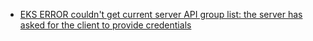 * [EKS ERROR couldn't get current server API group list: the server has asked for the client to provide credentials](https://seungjjun.tistory.com/313)
